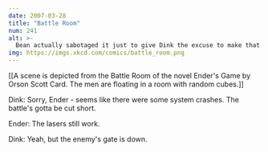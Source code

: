 ```yaml
---
date: 2007-03-28
title: "Battle Room"
num: 241
alt: >-
  Bean actually sabotaged it just to give Dink the excuse to make that joke.
img: https://imgs.xkcd.com/comics/battle_room.png
---
```

[[A scene is depicted from the Battle Room of the novel Ender's Game by Orson Scott Card.  The men are floating in a room with random cubes.]]

Dink: Sorry, Ender - seems like there were some system crashes.  The battle's gotta be cut short.

Ender: The lasers still work.

Dink: Yeah, but the enemy's gate is down.

